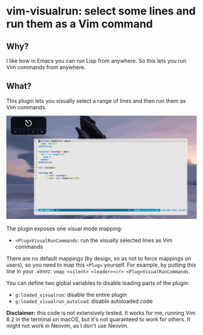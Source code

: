 # vim-visualrun: select some lines and run them as a Vim command
## Why?
I like how in Emacs you can run Lisp from anywhere.
So this lets you run Vim commands from anywhere.

## What?
This plugin lets you visually select a range of lines and then run them as Vim commands.

![Demo of visualrun](demo.gif)

The plugin exposes one visual mode mapping:

* `<Plug>VisualRunCommands`: run the visually selected lines as Vim commands

There are no default mappings (by design, so as not to force mappings on users), so you need to map this `<Plug>` yourself.
For example, by putting this line in your .vimrc: `vmap <silent> <leader><cr> <Plug>VisualRunCommands`.

You can define two global variables to disable loading parts of the plugin:

* `g:loaded_visualrun`: disable the entire plugin
* `g:loaded_visualrun_autoload`: disable autoloaded code

**Disclaimer:** this code is not extensively tested.
It works for me, running Vim 8.2 in the terminal on macOS, but it's not guaranteed to work for others.
It might not work in Neovim, as I don't use Neovim.

